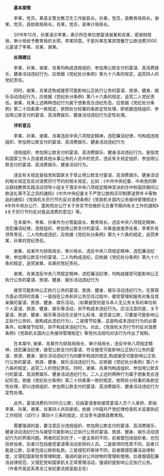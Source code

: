 　　**基本案情**

　　李某，党员，某县主管文教卫生工作副县长。孙某，党员，县教育局局长。谢某，党员，县财政局局长。肖某，党员，县审计局局长。

　　2016年12月，孙某请示李某，表示所在单位想宴请谢某和肖某，感谢财政局、审计局给予教育局的关照，李某同意。于是孙某在某宾馆餐厅公款消费3000元宴请了李某、肖某、谢某。

　　**处理建议**

　　李某、孙某、谢某、肖某均构成违规组织、参加用公款支付的宴请、高消费娱乐、健身活动违纪行为，应依据《党纪处分条例》第九十六条的规定，追究四人的党纪责任。

　　同时，谢某、肖某还构成接受可能影响公正执行公务的宴请、旅游、健身、娱乐活动违纪行为，应依据《党纪处分条例》第八十六条的规定，追究二人党纪责任。谢某、肖某上述两种违纪行为属于想象竞合违纪形态，应依据《党纪处分条例》第二十四条第一款规定，依照处分较重的条款定性处理，即依据违规组织、参加用公款支付的宴请、高消费娱乐、健身活动违纪行为定性处理。

　　**评析意见**

　　李某、孙某、谢某、肖某违反中央八项规定精神，违犯廉洁纪律，均构成违规组织、参加用公款支付的宴请、高消费娱乐、健身活动违纪行为

　　违规组织、参加用公款支付的宴请、高消费娱乐、健身活动违纪行为，是指党和国家工作人员或者其他从事公务的人员中的党员，违反有关规定组织、参加用公款支付的宴请、高消费娱乐、健身活动行为。

　　违反有关规定是指党和国家关于禁止用公款支付宴请、高消费娱乐、健身活动的相关规定及反对浪费厉行节约的相关规定。比如：《中共中央纪委、中央党的群众路线教育实践活动领导小组关于落实中央八项规定精神坚决刹住中秋国庆期间公款送礼等不正之风的通知》《中共中央纪委关于严禁公款购买印制寄送贺年卡等物品的通知》《党政机关厉行节约反对浪费条例》《党政机关国内公务接待管理规定》《中共中央办公厅、国务院办公厅关于务实节俭做好元旦春节期间有关工作的通知》《关于厉行节约反对食品浪费的意见》等。

　　在本案中，李某、孙某作为分管副县长、教育局长，违反中央八项规定精神，违犯廉洁纪律，违规组织、参加用公款支付的宴请，孙某是直接责任者，李某负有领导责任，二人均构成违纪，应依据《党纪处分条例》第九十六条的规定，追究李某、孙某的党纪责任。

　　谢某、肖某作为财政局长、审计局长，违反中央八项规定精神，违犯廉洁纪律，参加用公款支付的宴请，二人均构成违纪，应依据《党纪处分条例》第九十六条的规定，追究谢某、肖某的党纪责任。

　　谢某、肖某违反中央八项规定精神，违犯廉洁纪律，均构成接受可能影响公正执行公务的宴请、旅游、健身、娱乐活动违纪行为

　　接受可能影响公正执行公务的宴请、旅游、健身、娱乐活动违纪行为，在客观方面必须同时具备：一是指在公务和非公务交往过程中，接受管理和服务对象及其亲属的宴请、旅游、健身、娱乐活动。（如果接受的是与本人无公务关系的单位和个人宴请、旅游、健身、娱乐等活动，则不构成本违纪行为。应当注意的是，关于宴请、旅游、健身、娱乐等活动无论是什么标准、是否是公款，只要是可能影响公正执行公务的，就构成此违纪行为）。二是情节较重，这是构成本违纪行为的必要条件。如果情节较轻，则不构成本违纪行为。对此，《党政机关厉行节约反对浪费条例》《党政机关国内公务接待管理规定》等党内法规均对该行为作出了规制。

　　在本案中, 谢某、肖某作为财政局局长、审计局局长，违反中央八项规定精神，违犯廉洁纪律，接受公款支付的宴请，符合接受可能影响公正执行公务的宴请、旅游、健身、娱乐活动违纪行为四要件构成的规定,构成接受可能影响公正执行公务的宴请、旅游、健身、娱乐活动违纪行为。应依据《党纪处分条例》第八十六条的规定，追究二人的党纪责任。同时，谢某、肖某均构成组织、参加用公款支付的宴请、高消费娱乐、健身活动违纪行为。二人上述的两种行为属于想象竞合违纪形态，依据《党纪处分条例》第二十四条第一款的规定，依照处分较重的条款定性处理，即以违规组织、参加用公款支付的宴请、高消费娱乐、健身活动违纪行为定性处理。

　　此外，宴请消费的3000元公款，应由宴请者和接受宴请人员个人承担，即由李某、孙某、谢某、肖某四人共同承担。依据《中国共产党纪律检查机关监督执纪工作规则（试行）》第四十三条的规定，应当责令退赔县教育局。

　　需要强调的是，要注意区分违规组织、参加用公款支付的宴请、高消费娱乐、健身活动违纪行为与接受可能影响公正执行公务的宴请、旅游、健身、娱乐活动违纪行为的界限问题。两者的区别在于，一是主体的不同，前者既包括组织者，也包括参加者，后者只包括接受宴请等活动安排的人员。二是款项的性质不同，前者只能是公款，后者包括公款和私款。三是侵犯的客体不同，前者既侵犯廉洁自律制度，又侵犯国家财务管理制度，强调的是对公共财物的管理和使用。后者既侵犯廉洁自律规范，又侵犯党和国家机关正常管理活动，强调的是影响公正执行公务。（作者齐英武系黑龙江省纪委法规室副主任）